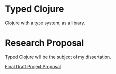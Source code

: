 # Typed Clojure

Clojure with a type system, as a library.

# Research Proposal

Typed Clojure will be the subject of my dissertation.

[Final Draft Project Proposal](https://github.com/downloads/frenchy64/papers/research-proposal-final-draft.pdf)
